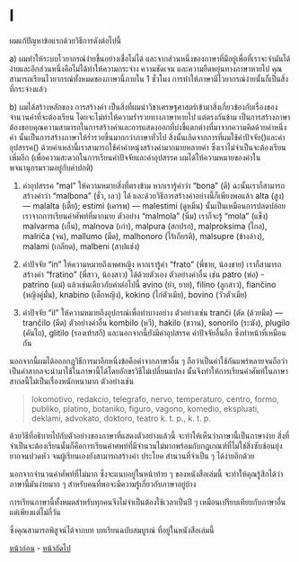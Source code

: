 # I

ผมแก้ปัญหาข้อแรกด้วยวิธีการดังต่อไปนี้

a) ผมทำให้ระบบไวยากรณ์ง่ายขึ้นอย่างเชื่อไม่ได้ และจากส่วนหนึ่งของภาษาที่มีอยู่เพื่อที่เราจะจำมันได้ง่ายและอีกส่วนหนึ่งคือไม่ได้ทำให้ความกระจ่าง ความชัดเจน และความยืดหยุ่นทางภาษาหายไป คุณสามารถเรียนไวยากรณ์ทั้งหมดของภาษานี้ภายใน  1 ชั่วโมง  การทำให้ภาษามีไวยากรณ์ง่ายนั้นก็เป็นสิ่งที่กระจ่างแล้ว

b) ผมได้สร้างหลักของ  การสร้างคำ  เป็นสิ่งที่ผมนำวิชาเศรษฐศาสตร์เข้ามาสิ่งเกี่ยวข้องกับเรื่องของจำนวนคำที่จะต้องเรียน โดยจะไม่ทำให้ความร่ำรวยทางภาษาหายไป แต่ตรงกันข้าม เป็นการสร้างภาษา ต้องขอบคุณความสามารถในการสร้างคำและการแสดงออกที่บ่งชี้แตกต่างที่มาจากความคิดด้วยคำหนึ่งคำ นั้นเป็นการสร้างภาษาให้ร่ำรวยขึ้นมากกว่าภาษาทั่วไป สิ่งนั้นเกิดจากการที่ผมใช้คำปัจจัย()และคำอุปสรรค() ด้วยคำเหล่านี้เราสามารถใช้คำคำหนุ่งสร้างคำมากมายหลายคำ ซึ่งเราไม่จำเป็นจะต้องเรียนเพิ่มอีก (เพื่อความสะดวกในการเรียนคำปัจจัยและคำอุปสรรค ผมได้ให้ความหมายของคำในพจนานุกรมรวมอยู่กับคำปกติ)

1) คำอุปสรรค “mal” ให้ความหมายสิ่งที่ตรงข้าม หากเรารู้คำว่า “bona” (ดี) ฉะนั้นเราก็สามารถสร้างคำว่า “malbona” (ชั่ว, เลว) ได้ และด้วยวิธีการสร้างคำอย่างนี้ก็เพียงพอแล้ว alta (สูง) — malalta (เตี้ย); estimi (เคารพ) — malestimi (ดูหมิ่น) นั้นเป็นเหมือนการปลดปล่อยเราจากการเรียนคำศัพท์ที่มากมาย ตัวอย่าง “malmola” (นิ่ม) เราก็จะรู้ “mola” (แข็ง)  malvarma (เย็น), malnova (เก่า), malpura (สกปรก), malproksima (ไกล), malriĉa (จน), mallumo (มืด), malhonoro (ไร้เกียรติ), malsupre (ข้างล่าง), malami (เกลียด), malbeni (สาปแช่ง)


2) คำปัจจัย “in”  ให้ความหมายถึงเพศหญิง หากเรารู้คำ “frato” (พี่ชาย, น้องชาย) เราก็สามารถสร้างคำ “fratino” (พี่สาว, น้องสาว) ได้ด้วยตัวเอง ตัวอย่างคำอื่น เช่น patro (พ่อ) - patrino (แม่) แล้วเช่นเดียวกับคำต่อไปนี้ avino (ย่า, ยาย), filino (ลูกสาว), fianĉino (หญิงคู่มั่น), knabino (เด็กหญิง), kokino (ไก่ตัวเมีย), bovino (วัวตัวเมีย)

3) คำปัจจัย “il”  ให้ความหมายถึงอุปกรณ์เพื่อทำบางอย่าง ตัวอย่างเช่น  tranĉi (ตัด (ด้วยมีด) — tranĉilo (มีด) ตัวอย่างคำอื่น kombilo (หวี), hakilo (ขวาน), sonorilo (ระฆัง), plugilo (คันไถ), glitilo (รองเท้าสกี) และนอกจากนี้ยังมีคำอุปสรรค คำปัจจัยอื่นอีก ซึ่งทำหน้าที่เหมือนกัน

นอกจากนี้ผมได้ออกกฎวิธีการมาอีกหนึ่งข้อคือคำจากภาษาอื่น ๆ ถือว่าเป็นคำใช้กันแพร่หลายจนถือว่าเป็นคำสากลจะนำมาใช้ในภาษานี้ได้โดยอักขรวิธีไม่เปลี่ยนแปลง
นั้นจึงทำให้การเรียนคำศัพท์ในภาษาสากลนี้ไม่เป็นเรื่องหนักหนามาก ตัวอย่างเช่น

> lokomotivo, redakcio, telegrafo, nervo, temperaturo, centro, formo, publiko, platino, botaniko, figuro, vagono, komedio, ekspluati, deklami, advokato, doktoro, teatro k. t. p., k. t. p.

ด้วยวิธีที่อธิบายไปกับตัวอย่างของภาษาที่แสดงตัวอย่างแล้วนี้ จะทำให้เห็นว่าภาษานี้เป็นภาษาง่าย สิ่งที่จำเป็นจะต้องเรียนนั้นก็คือการเรียนคำศพท์ที่มีจำนวนไม่มากพร้อมกับกฎเกณฑ์ที่ไม่ใช่สิ่งซับซ้อนยุ่งยากจนปวดหัว จนผู้เรียนเองยังสามารถสร้างคำ ประโยค สำนวนที่จำเป็น ๆ ได้ง่ายอีกด้วย

นอกจากจำนวนคำศัพท์ที่ไม่มาก ซึ่งจะแนบอยู่ในหน้าท้าย ๆ ของหนังสือเล่มนี้ จะทำให้คุณรู้สึกได้ว่าภาษานี้มันง่ายมาก ๆ สำหรับคนที่พอจะมีความรู้เกี่ยวกับภาษาอยู่บ้าง

การเรียนภาษานี้ทั้งหมดสำหรับทุกคนจึงไม่จำเป็นต้องใช้เวลาเป็นปี ๆ เหมือนเปรียบเทียบกับภาษาอื่น แต่เพียงแต่ไม่กี่วัน

ซึ่งคุณสามารถพิสูจน์ได้จากบท บทเรียนฉบับสมบูรณ์ ที่อยู่ในหนังสือเล่มนี้

[หน้าก่อน](./3.md) - [หน้าถัดไป](./5.md)
